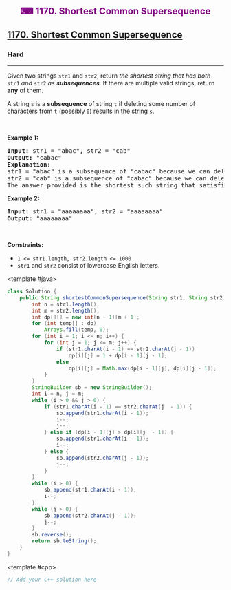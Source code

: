 <div align = "center">
<h style = "margin-bottom: 0px; margin-top: 0px; color : purple;" align = "center" class = "header">

## ⌨ 1170. Shortest Common Supersequence

</h>
</div>

<h2><a href="https://leetcode.com/problems/shortest-common-supersequence" target = "_blank">1170. Shortest Common Supersequence </a></h2><h3>Hard</h3><hr><p>Given two strings <code>str1</code> and <code>str2</code>, return <em>the shortest string that has both </em><code>str1</code><em> and </em><code>str2</code><em> as <strong>subsequences</strong></em>. If there are multiple valid strings, return <strong>any</strong> of them.</p>

<p>A string <code>s</code> is a <strong>subsequence</strong> of string <code>t</code> if deleting some number of characters from <code>t</code> (possibly <code>0</code>) results in the string <code>s</code>.</p>

<p>&nbsp;</p>
<p><strong class="example">Example 1:</strong></p>

<pre>
<strong>Input:</strong> str1 = &quot;abac&quot;, str2 = &quot;cab&quot;
<strong>Output:</strong> &quot;cabac&quot;
<strong>Explanation:</strong> 
str1 = &quot;abac&quot; is a subsequence of &quot;cabac&quot; because we can delete the first &quot;c&quot;.
str2 = &quot;cab&quot; is a subsequence of &quot;cabac&quot; because we can delete the last &quot;ac&quot;.
The answer provided is the shortest such string that satisfies these properties.
</pre>

<p><strong class="example">Example 2:</strong></p>

<pre>
<strong>Input:</strong> str1 = &quot;aaaaaaaa&quot;, str2 = &quot;aaaaaaaa&quot;
<strong>Output:</strong> &quot;aaaaaaaa&quot;
</pre>

<p>&nbsp;</p>
<p><strong>Constraints:</strong></p>

<ul>
	<li><code>1 &lt;= str1.length, str2.length &lt;= 1000</code></li>
	<li><code>str1</code> and <code>str2</code> consist of lowercase English letters.</li>
</ul>

<CodeTabs :languages="[ { name: 'C++', slot: 'cpp' }, { name: 'Java', slot: 'java' } ]">

<template #java>

```java
class Solution {
    public String shortestCommonSupersequence(String str1, String str2) {
        int n = str1.length();
        int m = str2.length();
        int dp[][] = new int[n + 1][m + 1];
        for (int temp[] : dp)
            Arrays.fill(temp, 0);
        for (int i = 1; i <= n; i++) {
            for (int j = 1; j <= m; j++) {
                if (str1.charAt(i - 1) == str2.charAt(j - 1))
                    dp[i][j] = 1 + dp[i - 1][j - 1];
                else
                    dp[i][j] = Math.max(dp[i - 1][j], dp[i][j - 1]);
            }
        }
        StringBuilder sb = new StringBuilder();
        int i = n, j = m;
        while (i > 0 && j > 0) {
            if (str1.charAt(i - 1) == str2.charAt(j  - 1)) {
                sb.append(str1.charAt(i - 1));
                i--;
                j--;
            } else if (dp[i - 1][j] > dp[i][j  - 1]) {
                sb.append(str1.charAt(i - 1));
                i--;
            } else {
                sb.append(str2.charAt(j - 1));
                j--;
            }
        }
        while (i > 0) {
            sb.append(str1.charAt(i - 1));
            i--;
        }
        while (j > 0) {
            sb.append(str2.charAt(j - 1));
            j--;
        }
        sb.reverse();
        return sb.toString();
    }
}
```

</template>

<template #cpp>

```cpp
// Add your C++ solution here
```

</template>

</CodeTabs>

